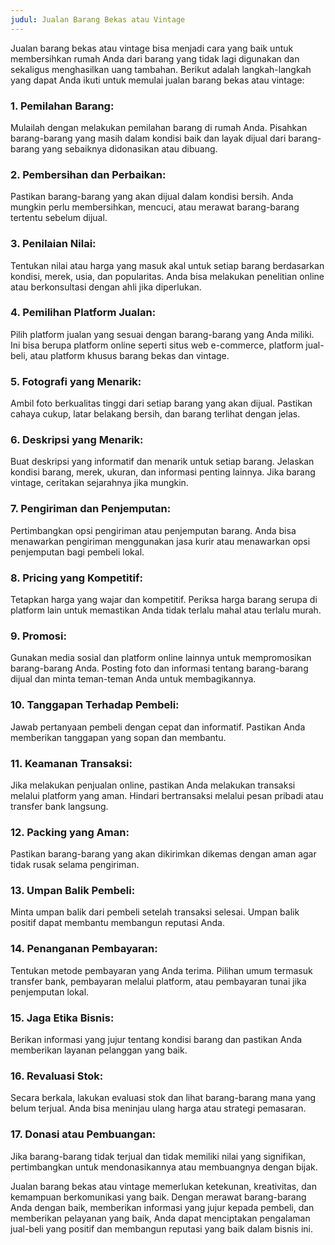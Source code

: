 ```yaml
---
judul: Jualan Barang Bekas atau Vintage
---
```


Jualan barang bekas atau vintage bisa menjadi cara yang baik untuk membersihkan rumah Anda dari barang yang tidak lagi digunakan dan sekaligus menghasilkan uang tambahan. Berikut adalah langkah-langkah yang dapat Anda ikuti untuk memulai jualan barang bekas atau vintage:

### 1. **Pemilahan Barang:**
Mulailah dengan melakukan pemilahan barang di rumah Anda. Pisahkan barang-barang yang masih dalam kondisi baik dan layak dijual dari barang-barang yang sebaiknya didonasikan atau dibuang.

### 2. **Pembersihan dan Perbaikan:**
Pastikan barang-barang yang akan dijual dalam kondisi bersih. Anda mungkin perlu membersihkan, mencuci, atau merawat barang-barang tertentu sebelum dijual.

### 3. **Penilaian Nilai:**
Tentukan nilai atau harga yang masuk akal untuk setiap barang berdasarkan kondisi, merek, usia, dan popularitas. Anda bisa melakukan penelitian online atau berkonsultasi dengan ahli jika diperlukan.

### 4. **Pemilihan Platform Jualan:**
Pilih platform jualan yang sesuai dengan barang-barang yang Anda miliki. Ini bisa berupa platform online seperti situs web e-commerce, platform jual-beli, atau platform khusus barang bekas dan vintage.

### 5. **Fotografi yang Menarik:**
Ambil foto berkualitas tinggi dari setiap barang yang akan dijual. Pastikan cahaya cukup, latar belakang bersih, dan barang terlihat dengan jelas.

### 6. **Deskripsi yang Menarik:**
Buat deskripsi yang informatif dan menarik untuk setiap barang. Jelaskan kondisi barang, merek, ukuran, dan informasi penting lainnya. Jika barang vintage, ceritakan sejarahnya jika mungkin.

### 7. **Pengiriman dan Penjemputan:**
Pertimbangkan opsi pengiriman atau penjemputan barang. Anda bisa menawarkan pengiriman menggunakan jasa kurir atau menawarkan opsi penjemputan bagi pembeli lokal.

### 8. **Pricing yang Kompetitif:**
Tetapkan harga yang wajar dan kompetitif. Periksa harga barang serupa di platform lain untuk memastikan Anda tidak terlalu mahal atau terlalu murah.

### 9. **Promosi:**
Gunakan media sosial dan platform online lainnya untuk mempromosikan barang-barang Anda. Posting foto dan informasi tentang barang-barang dijual dan minta teman-teman Anda untuk membagikannya.

### 10. **Tanggapan Terhadap Pembeli:**
Jawab pertanyaan pembeli dengan cepat dan informatif. Pastikan Anda memberikan tanggapan yang sopan dan membantu.

### 11. **Keamanan Transaksi:**
Jika melakukan penjualan online, pastikan Anda melakukan transaksi melalui platform yang aman. Hindari bertransaksi melalui pesan pribadi atau transfer bank langsung.

### 12. **Packing yang Aman:**
Pastikan barang-barang yang akan dikirimkan dikemas dengan aman agar tidak rusak selama pengiriman.

### 13. **Umpan Balik Pembeli:**
Minta umpan balik dari pembeli setelah transaksi selesai. Umpan balik positif dapat membantu membangun reputasi Anda.

### 14. **Penanganan Pembayaran:**
Tentukan metode pembayaran yang Anda terima. Pilihan umum termasuk transfer bank, pembayaran melalui platform, atau pembayaran tunai jika penjemputan lokal.

### 15. **Jaga Etika Bisnis:**
Berikan informasi yang jujur ​​tentang kondisi barang dan pastikan Anda memberikan layanan pelanggan yang baik.

### 16. **Revaluasi Stok:**
Secara berkala, lakukan evaluasi stok dan lihat barang-barang mana yang belum terjual. Anda bisa meninjau ulang harga atau strategi pemasaran.

### 17. **Donasi atau Pembuangan:**
Jika barang-barang tidak terjual dan tidak memiliki nilai yang signifikan, pertimbangkan untuk mendonasikannya atau membuangnya dengan bijak.

Jualan barang bekas atau vintage memerlukan ketekunan, kreativitas, dan kemampuan berkomunikasi yang baik. Dengan merawat barang-barang Anda dengan baik, memberikan informasi yang jujur ​​kepada pembeli, dan memberikan pelayanan yang baik, Anda dapat menciptakan pengalaman jual-beli yang positif dan membangun reputasi yang baik dalam bisnis ini.